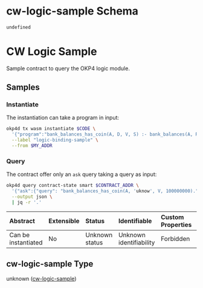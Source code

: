 # cw-logic-sample Schema

```txt
undefined
```

# CW Logic Sample

Sample contract to query the OKP4 logic module.

## Samples

### Instantiate

The instantiation can take a program in input:

```bash
okp4d tx wasm instantiate $CODE \
  '{"program":"bank_balances_has_coin(A, D, V, S) :- bank_balances(A, R), member(D-V, R), compare(>, V, S)."}' \
  --label "logic-binding-sample" \
  --from $MY_ADDR
```

### Query

The contract offer only an `ask` query taking a query as input:

```bash
okp4d query contract-state smart $CONTRACT_ADDR \
  '{"ask":{"query": "bank_balances_has_coin(A, 'uknow', V, 100000000)."}}' \
  --output json \
  | jq -r '.'
```

| Abstract            | Extensible | Status         | Identifiable            | Custom Properties | Additional Properties | Access Restrictions | Defined In                                                                 |
| :------------------ | :--------- | :------------- | :---------------------- | :---------------- | :-------------------- | :------------------ | :------------------------------------------------------------------------- |
| Can be instantiated | No         | Unknown status | Unknown identifiability | Forbidden         | Allowed               | none                | [cw-logic-sample.json](schema/cw-logic-sample.json "open original schema") |

## cw-logic-sample Type

unknown ([cw-logic-sample](cw-logic-sample.md))

